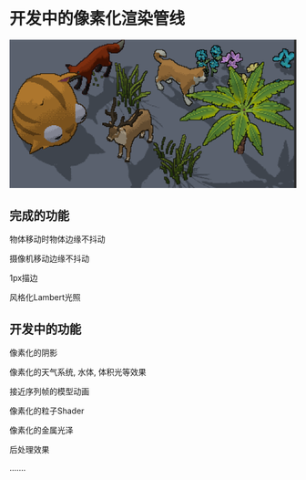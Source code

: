 # 开发中的像素化渲染管线

![Alt text](Image/image.png)

## 完成的功能

物体移动时物体边缘不抖动

摄像机移动边缘不抖动

1px描边

风格化Lambert光照

## 开发中的功能

像素化的阴影

像素化的天气系统, 水体, 体积光等效果

接近序列帧的模型动画

像素化的粒子Shader

像素化的金属光泽

后处理效果

.......
